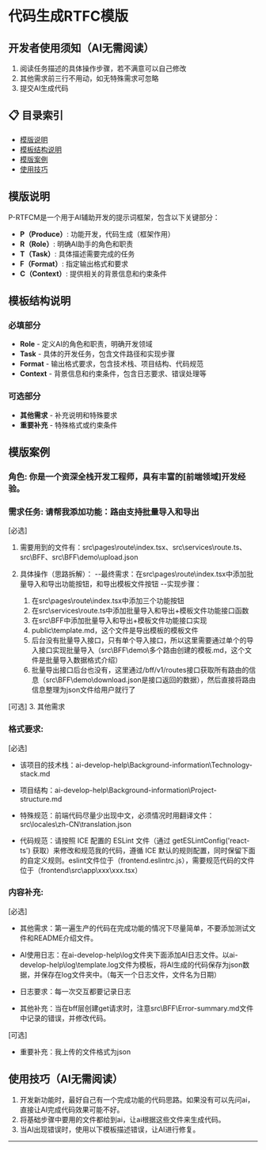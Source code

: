 # 代码生成RTFC模版

## 开发者使用须知（AI无需阅读）

1. 阅读任务描述的具体操作步骤，若不满意可以自己修改
2. 其他需求前三行不用动，如无特殊需求可忽略
3. 提交AI生成代码

## 📋 目录索引

- [模版说明](#模版说明)
- [模板结构说明](#模板结构说明)
- [模版案例](#模版案例)
- [使用技巧](#使用技巧（AI无需阅读）)

## 模版说明

P-RTFCM是一个用于AI辅助开发的提示词框架，包含以下关键部分：
- **P（Produce）**: 功能开发，代码生成（框架作用）
- **R（Role）**: 明确AI助手的角色和职责
- **T（Task）**: 具体描述需要完成的任务
- **F（Format）**: 指定输出格式和要求
- **C（Context）**: 提供相关的背景信息和约束条件

## 模板结构说明

### 必填部分

- **Role** - 定义AI的角色和职责，明确开发领域
- **Task** - 具体的开发任务，包含文件路径和实现步骤
- **Format** - 输出格式要求，包含技术栈、项目结构、代码规范
- **Context** - 背景信息和约束条件，包含日志要求、错误处理等

### 可选部分

- **其他需求** - 补充说明和特殊要求
- **重要补充** - 特殊格式或约束条件

## 模版案例

### 角色: 你是一个资深全栈开发工程师，具有丰富的[前端领域]开发经验。

### 需求任务: 请帮我添加功能：路由支持批量导入和导出

[必选]
1. 需要用到的文件有：src\pages\route\index.tsx、src\services\route.ts、src\BFF、src\BFF\demo\upload.json

2. 具体操作（思路拆解）：
--最终需求：在src\pages\route\index.tsx中添加批量导入和导出功能按钮，和导出模板文件按钮
--实现步骤：
    1. 在src\pages\route\index.tsx中添加三个功能按钮
    2. 在src\services\route.ts中添加批量导入和导出+模板文件功能接口函数
    3. 在src\BFF中添加批量导入和导出+模板文件功能接口实现
    4. public\template.md，这个文件是导出模板的模板文件
    5. 后台没有批量导入接口，只有单个导入接口，所以这里需要通过单个的导入接口实现批量导入（src\BFF\demo\多个路由创建的模板.md，这个文件是批量导入数据格式介绍）
    6. 批量导出接口后台也没有，这里通过/bff/v1/routes接口获取所有路由的信息（src\BFF\demo\download.json是接口返回的数据），然后直接将路由信息整理为json文件给用户就行了

[可选]
3. 其他需求

### 格式要求: 

[必选]
- 该项目的技术栈：ai-develop-help\Background-information\Technology-stack.md

- 项目结构：ai-develop-help\Background-information\Project-structure.md

- 特殊规范：前端代码尽量少出现中文，必须情况时用翻译文件：src\locales\zh-CN\translation.json

- 代码规范：请按照 ICE 配置的 ESLint 文件（通过 getESLintConfig('react-ts') 获取）来修改和规范我的代码，遵循 ICE 默认的规则配置，同时保留下面的自定义规则。eslint文件位于（frontend\.eslintrc.js），需要规范代码的文件位于（frontend\src\app\xxx\xxx.tsx）

### 内容补充: 

[必选]
- 其他需求：第一遍生产的代码在完成功能的情况下尽量简单，不要添加测试文件和README介绍文件。

- AI使用日志：在ai-develop-help\log文件夹下面添加AI日志文件。以ai-develop-help\log\template.log文件为模板，将AI生成的代码保存为json数据，并保存在log文件夹中。（每天一个日志文件，文件名为日期）

- 日志要求：每一次交互都要记录日志

- 其他补充：当在bff层创建get请求时，注意src\BFF\Error-summary.md文件中记录的错误，并修改代码。

[可选]
- 重要补充：我上传的文件格式为json

## 使用技巧（AI无需阅读）

1. 开发新功能时，最好自己有一个完成功能的代码思路。如果没有可以先问ai，直接让AI完成代码效果可能不好。
2. 将基础步骤中要用的文件都给到ai，让ai根据这些文件来生成代码。
3. 当AI出现错误时，使用以下模板描述错误，让AI进行修复。

---